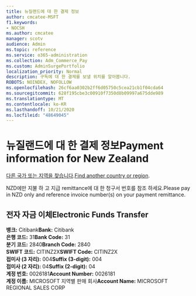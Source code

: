 ```yaml
---
title: 뉴질랜드에 대 한 결제 정보
author: cmcatee-MSFT
f1.keywords:
- NOCSH
ms.author: cmcatee
manager: scotv
audience: Admin
ms.topic: reference
ms.service: o365-administration
ms.collection: Adm_Commerce_Pay
ms.custom: AdminSurgePortfolio
localization_priority: Normal
description: 구독에 대 한 결제를 보낼 위치를 알아봅니다.
ROBOTS: NOINDEX, NOFOLLOW
ms.openlocfilehash: 26cf6aa0302b2ff6d05750c5cea21cb1f04cda64
ms.sourcegitcommit: 628f195cbe3c00910f7350d8b09997a675dde989
ms.translationtype: MT
ms.contentlocale: ko-KR
ms.lasthandoff: 10/21/2020
ms.locfileid: "48649045"
---
```

# <a name="payment-information-for-new-zealand"></a><span data-ttu-id="7c6f6-103">뉴질랜드에 대 한 결제 정보</span><span class="sxs-lookup"><span data-stu-id="7c6f6-103">Payment information for New Zealand</span></span>

<span data-ttu-id="7c6f6-104">[다른 국가 또는 지역을 찾습니다](../billing-and-payments/pay-for-your-subscription.md).</span><span class="sxs-lookup"><span data-stu-id="7c6f6-104">[Find another country or region](../billing-and-payments/pay-for-your-subscription.md).</span></span>

<span data-ttu-id="7c6f6-105">NZD에만 지불 하 고 지급 remittance에 대 한 청구서 번호를 참조 하세요.</span><span class="sxs-lookup"><span data-stu-id="7c6f6-105">Please pay in NZD only and reference invoice number(s) on your payment remittance.</span></span>

## <a name="electronic-funds-transfer"></a><span data-ttu-id="7c6f6-106">전자 자금 이체</span><span class="sxs-lookup"><span data-stu-id="7c6f6-106">Electronic Funds Transfer</span></span>

<span data-ttu-id="7c6f6-107">**뱅크:** Citibank</span><span class="sxs-lookup"><span data-stu-id="7c6f6-107">**Bank:** Citibank</span></span>  
<span data-ttu-id="7c6f6-108">**은행 코드:** 31</span><span class="sxs-lookup"><span data-stu-id="7c6f6-108">**Bank Code:** 31</span></span>  
<span data-ttu-id="7c6f6-109">**분기 코드:** 2840</span><span class="sxs-lookup"><span data-stu-id="7c6f6-109">**Branch Code:** 2840</span></span>  
<span data-ttu-id="7c6f6-110">**SWIFT 코드:** CITINZ2X</span><span class="sxs-lookup"><span data-stu-id="7c6f6-110">**SWIFT Code:** CITINZ2X</span></span>  
<span data-ttu-id="7c6f6-111">**접미사 (3 자리):** 004</span><span class="sxs-lookup"><span data-stu-id="7c6f6-111">**Suffix (3-digit):** 004</span></span>    
<span data-ttu-id="7c6f6-112">**접미사 (2 자리):** 04</span><span class="sxs-lookup"><span data-stu-id="7c6f6-112">**Suffix (2-digit):** 04</span></span>  
<span data-ttu-id="7c6f6-113">**계정 번호:** 0026181</span><span class="sxs-lookup"><span data-stu-id="7c6f6-113">**Account Number:** 0026181</span></span>  
<span data-ttu-id="7c6f6-114">**계정 이름:** MICROSOFT 지역별 판매 회사</span><span class="sxs-lookup"><span data-stu-id="7c6f6-114">**Account Name:** MICROSOFT REGIONAL SALES CORP</span></span>  